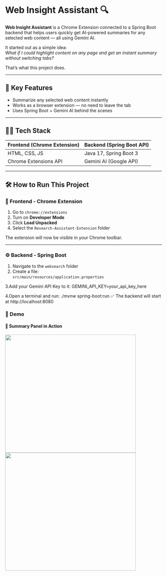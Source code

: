 # Web Insight Assistant 🔍

**Web Insight Assistant** is a Chrome Extension connected to a Spring Boot backend that helps users quickly get AI-powered summaries for any selected web content — all using Gemini AI.

It started out as a simple idea:  
_What if I could highlight content on any page and get an instant summary without switching tabs?_

That’s what this project does.

---

## 🌟 Key Features

- Summarize any selected web content instantly
- Works as a browser extension — no need to leave the tab
- Uses Spring Boot + Gemini AI behind the scenes

---

## 🧑‍💻 Tech Stack

| Frontend (Chrome Extension) | Backend (Spring Boot API) |
|-----------------------------|----------------------------|
| HTML, CSS, JS               | Java 17, Spring Boot 3     |
| Chrome Extensions API       | Gemini AI (Google API)     |

---

## 🛠 How to Run This Project

### 🧩 Frontend - Chrome Extension

1. Go to `chrome://extensions`
2. Turn on **Developer Mode**
3. Click **Load Unpacked**
4. Select the `Research-Assistant-Extension` folder

The extension will now be visible in your Chrome toolbar.

---

### ⚙️ Backend - Spring Boot

1. Navigate to the `websearch` folder
2. Create a file:  
   `src/main/resources/application.properties`


3.Add your Gemini API Key to it:
GEMINI_API_KEY=your_api_key_here

4.Open a terminal and run:
./mvnw spring-boot:run
✅ The backend will start at http://localhost:8080

### 📸 Demo

#### 🧠 Summary Panel in Action

<img src="https://github.com/user-attachments/assets/389a7b53-daa0-42c9-9e7b-3d950a059375" width="420" height="380"/>



<img src="https://github.com/user-attachments/assets/66382b07-7482-40a4-a22a-691df223aa21" width="420" height="380"/>





